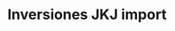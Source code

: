 ---
title: "Inversiones JKJ import"
url: /puerto-la-cruz/inversiones-jkj-import/
shop: comodidad
---